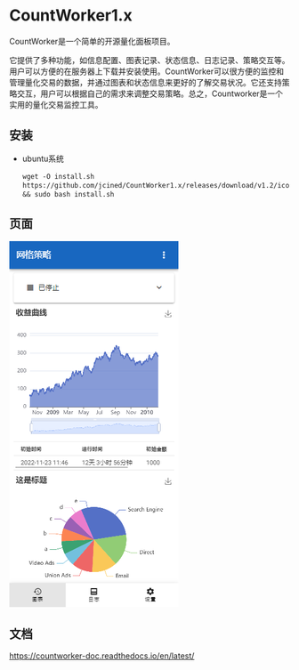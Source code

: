 # **CountWorker1.x**

CountWorker是一个简单的开源量化面板项目。

它提供了多种功能，如信息配置、图表记录、状态信息、日志记录、策略交互等。用户可以方便的在服务器上下载并安装使用。CountWorker可以很方便的监控和管理量化交易的数据，并通过图表和状态信息来更好的了解交易状况。它还支持策略交互，用户可以根据自己的需求来调整交易策略。总之，Countworker是一个实用的量化交易监控工具。

## 安装

+ ubuntu系统

  ```shell
  wget -O install.sh https://github.com/jcined/CountWorker1.x/releases/download/v1.2/icountworker.sh && sudo bash install.sh
  ```

## 页面

![](https://raw.githubusercontent.com/jcined/CountWorker1.x/main/examplePage/chart.png)



## 文档

https://countworker-doc.readthedocs.io/en/latest/
